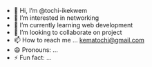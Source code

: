- 👋 Hi, I’m @tochi-ikekwem
- 👀 I’m interested in networking
- 🌱 I’m currently learning web development
- 💞️ I’m looking to collaborate on project
- 📫 How to reach me ... kematochi@gmail.com
- 😄 Pronouns: ...
- ⚡ Fun fact: ...

<!---
tochi-ikekwem/tochi-ikekwem is a ✨ special ✨ repository because its `README.md` (this file) appears on your GitHub profile.
You can click the Preview link to take a look at your changes.
--->

